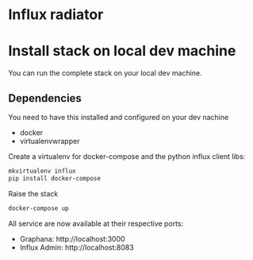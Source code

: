 # Influx radiator


# Install stack on local dev machine
You can run the complete stack on your local dev machine.

## Dependencies
You need to have this installed and configured on your dev nachine
- docker
- virtualenvwrapper

Create a virtualenv for docker-compose and the python influx client libs:
```sh
mkvirtualenv influx
pip install docker-compose
```

Raise the stack
```sh
docker-compose up
```

All service are now available at their respective ports: 
- Graphana: http://localhost:3000
- Influx Admin: http://localhost:8083

